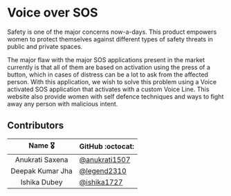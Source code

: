 <h1>Voice over SOS</h1>

Safety is one of the major concerns now-a-days. This product empowers women to protect themselves against different types of safety threats in public and private spaces.

The major flaw with the major SOS applications present in the market currently is that all of them are based on activation using the press of a button, which in cases of distress can be a lot to ask from the affected person. With this application, we wish to solve this problem using a Voice activated SOS application that activates with a custom Voice Line. This website also provide women with self defence techniques and ways to fight away any person with malicious intent.

<h2>Contributors</h2>



|      Name :medal_military:    |     GitHub :octocat: |
|:-------------:|:------------------|
| Anukrati Saxena | [@anukrati1507](https://github.com/anukrati1507/)  |
| Deepak Kumar Jha       | [@legend2310](https://github.com/legend2310/)      |
| Ishika Dubey  | [@ishika1727](https://github.com/ishika1727/)      |
